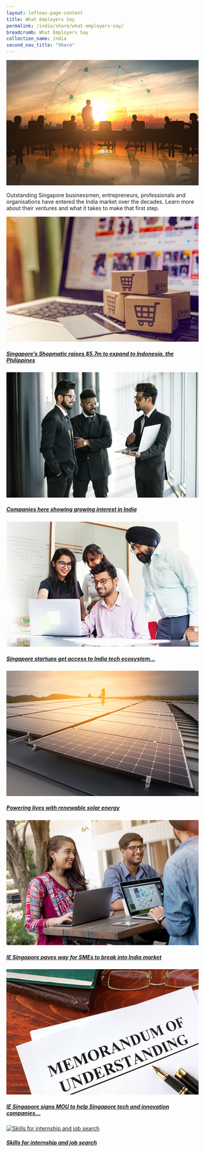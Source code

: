```yaml
---
layout: leftnav-page-content
title: What Employers Say
permalink: /india/share/what-employers-say/
breadcrumb: What Employers Say
collection_name: india
second_nav_title: "Share"
---
```


![banner-what-employers-say](\images\india-employers\What-employers-say-new.jpg)

Outstanding Singapore businessmen, entrepreneurs, professionals and organisations have entered the India market over the decades. Learn more about their ventures and what it takes to make that first step.

<div>
	<div class="row is-multiline">
		<div class="col is-half-tablet padding--bottom--lg">
			<a href="/india/share/what-employers-say/singapore-shopmatic/" class="project-link">
				<img src="\images\india-employers\singapore-shopmatic.jpg" alt="singapore-shopmatic" class="project-image">
			<div class="project-card">
				<div class="project-title margin--bottom--xs">
					<h5><b>Singapore’s Shopmatic raises $5.7m to expand to Indonesia, the Philippines</b></h5>
				</div>
			</div>
			</a>
		</div>
		<div class="col is-half-tablet padding--bottom--lg">
			<a href="/india/share/what-employers-say/companies-growing-interest-india/" class="project-link">
				<img src="\images\india-employers\companies-growing-interest-india.jpg" alt="companies-growing-interest-india" class="project-image">
			<div class="project-card">
				<div class="project-title margin--bottom--xs">
					<h5><b>Companies here showing growing interest in India</b></h5>
				</div>
			</div>
			</a>
		</div>
	</div>
</div>

<p><p>

<div>
	<div class="row is-multiline">
		<div class="col is-half-tablet padding--bottom--lg">
			<a href="/india/share/what-employers-say/access-to-india-tech-ecosystem/" class="project-link">
				<img src="\images\india-employers\access-to-india-tech-ecosystem.jpg" alt="access-to-india-tech-ecosystem" class="project-image">
			<div class="project-card">
				<div class="project-title margin--bottom--xs">
					<h5><b>Singapore startups get access to India tech ecosystem...</b></h5>
				</div>
			</div>
			</a>
		</div>
		<div class="col is-half-tablet padding--bottom--lg">
			<a href="/india/share/what-employers-say/powering-lives-solar-energy/" class="project-link">
				<img src="\images\india-employers\powering-lives-solar-energy.jpg" alt="powering-lives-solar-energy" class="project-image">
			<div class="project-card">
				<div class="project-title margin--bottom--xs">
					<h5><b>Powering lives with renewable solar energy</b></h5>
				</div>
			</div>
			</a>
		</div>
	</div>
</div>

<p><p>

<div>
	<div class="row is-multiline">
		<div class="col is-half-tablet padding--bottom--lg">
			<a href="/india/share/ie-singapore-paves-way-india-market/" class="project-link">
				<img src="\images\india-employers\ie-singapore-paves-way-india-market.jpg" alt="ie-singapore-paves-way-india-market" class="project-image">
			<div class="project-card">
				<div class="project-title margin--bottom--xs">
					<h5><b>IE Singapore paves way for SMEs to break into India market</b></h5>
				</div>
			</div>
			</a>
		</div>
		<div class="col is-half-tablet padding--bottom--lg">
			<a href="/india/share/what-employers-say/ie-singapore-signs-mou/" class="project-link">
				<img src="\images\india-employers\ie-singapore-signs-mou.jpg" alt="ie-singapore-signs-mou" class="project-image">
			<div class="project-card">
				<div class="project-title margin--bottom--xs">
					<h5><b>IE Singapore signs MOU to help Singapore tech and innovation companies...</b></h5>
				</div>
			</div>
			</a>
		</div>
	</div>
</div>

<p><p><p><p>

<div>
	<div class="row is-multiline">
		<div class="col is-half-tablet padding--bottom--lg">
			<a href="/india/share/what-employers-say/skills-internship-job-search/" class="project-link">
				<img src="/images/india-employers/Skills-for-internship-small.jpg" alt="Skills for internship and job search" class="project-image">
			<div class="project-card">
				<div class="project-title margin--bottom--xs">
					<h5><b>Skills for internship and job search</b></h5>
				</div>
			</div>
			</a>
		</div>
	</div>
</div>

<p><p>